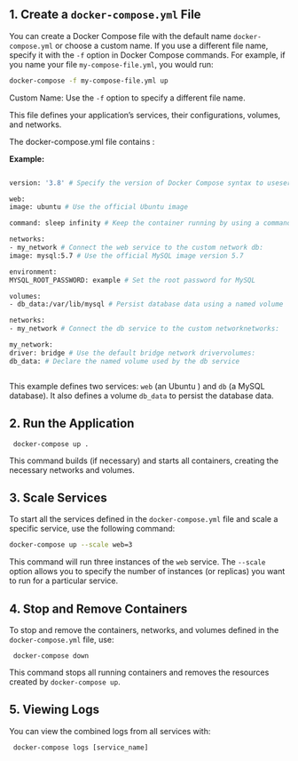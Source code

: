 
## 1\. Create a `docker-compose.yml` File

You can create a Docker Compose file with the default name `docker-compose.yml` or choose a custom name. If you use a different file name, specify it with the `-f` option in Docker Compose commands. For example, if you name your file `my-compose-file.yml`, you would run:
```bash
docker-compose -f my-compose-file.yml up
```
Custom Name: Use the  `-f`  option to specify a different file name.

This file defines your application’s services, their configurations, volumes, and networks.

The docker-compose.yml file contains :

 **Example:**
 ```bash
 
version: '3.8' # Specify the version of Docker Compose syntax to useservices:  

web:  
image: ubuntu # Use the official Ubuntu image  

command: sleep infinity # Keep the container running by using a command  

networks:  
- my_network # Connect the web service to the custom network db:  
image: mysql:5.7 # Use the official MySQL image version 5.7 
 
environment:  
MYSQL_ROOT_PASSWORD: example # Set the root password for MySQL

volumes:  
- db_data:/var/lib/mysql # Persist database data using a named volume   

networks:  
- my_network # Connect the db service to the custom networknetworks:  

my_network:  
driver: bridge # Use the default bridge network drivervolumes:  
db_data: # Declare the named volume used by the db service



```

This example defines two services: `web` (an Ubuntu ) and `db` (a MySQL database). It also defines a volume `db_data` to persist the database data.


## 2\. Run the Application

	 docker-compose up .

This command builds (if necessary) and starts all containers, creating the necessary networks and volumes.

## 3\. Scale Services
  
To start all the services defined in the  `docker-compose.yml`  file and scale a specific service, use the following command:  
```bash
docker-compose up --scale web=3
```
This command will run three instances of the  `web`  service. The  `--scale`  option allows you to specify the number of instances (or replicas) you want to run for a particular service.
## 4\. Stop and Remove Containers
To stop and remove the containers, networks, and volumes defined in the `docker-compose.yml` file, use:

	 docker-compose down

This command stops all running containers and removes the resources created by `docker-compose up`.

## 5\. Viewing Logs

You can view the combined logs from all services with:

	 docker-compose logs [service_name]




<!--stackedit_data:
eyJoaXN0b3J5IjpbNTQzNDMyMDc5LDE5MDAwNTkzOTksLTI1OD
A1ODQ2MCwtMTMwMTY3NTIyNSw4NTA1MjYyNDUsMjAxMTE5OTgx
MiwxMjAyMjc1MTg1LC04MTE5MTQ2OTQsLTQxODI5MDgzNV19
-->